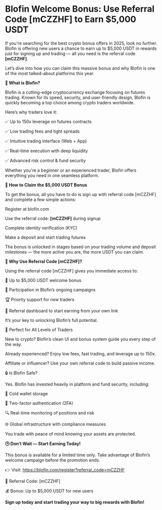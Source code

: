 # Blofin Welcome Bonus: Use Referral Code [mCZZHF] to Earn $5,000 USDT

If you're searching for the best crypto bonus offers in 2025, look no further. Blofin is offering new users a chance to earn up to $5,000 USDT in rewards just for signing up and trading — all you need is the referral code **[mCZZHF]**.

Let’s dive into how you can claim this massive bonus and why Blofin is one of the most talked-about platforms this year.

**🚀 What is Blofin?**

Blofin is a cutting-edge cryptocurrency exchange focusing on futures trading. Known for its speed, security, and user-friendly design, Blofin is quickly becoming a top choice among crypto traders worldwide.

Here’s why traders love it:

✅ Up to 150x leverage on futures contracts

✅ Low trading fees and tight spreads

✅ Intuitive trading interface (Web + App)

✅ Real-time execution with deep liquidity

✅ Advanced risk control & fund security

Whether you're a beginner or an experienced trader, Blofin offers everything you need in one seamless platform.

**🎁 How to Claim the $5,000 USDT Bonus**

To get the bonus, all you have to do is sign up with referral code [mCZZHF] and complete a few simple actions:

Register at blofin.com

Use the referral code: **[mCZZHF]** during signup

Complete identity verification (KYC)

Make a deposit and start trading futures

The bonus is unlocked in stages based on your trading volume and deposit milestones — the more active you are, the more USDT you can claim.

**🔑 Why Use Referral Code [mCZZHF]?**

Using the referral code [mCZZHF] gives you immediate access to:

🎉 Up to $5,000 USDT welcome bonus

🧩 Participation in Blofin’s ongoing campaigns

🏆 Priority support for new traders

💼 Referral dashboard to start earning from your own link

It’s your key to unlocking Blofin’s full potential.

📱 Perfect for All Levels of Traders

New to crypto? Blofin’s clean UI and bonus system guide you every step of the way.

Already experienced? Enjoy low fees, fast trading, and leverage up to 150x.

Affiliate or influencer? Use your own referral code to build passive income.

🔒 Is Blofin Safe?

Yes. Blofin has invested heavily in platform and fund security, including:

🔐 Cold wallet storage

📲 Two-factor authentication (2FA)

🔍 Real-time monitoring of positions and risk

🌐 Global infrastructure with compliance measures

You trade with peace of mind knowing your assets are protected.

**🕒 Don’t Wait — Start Earning Today!**

This bonus is available for a limited time only. Take advantage of Blofin’s welcome campaign before the promotion ends.

👉 Visit: https://blofin.com/register?referral_code=mCZZHF

🔑 Referral Code: [mCZZHF]

💰 Bonus: Up to $5,000 USDT for new users

**Sign up today and start trading your way to big rewards with Blofin!**

